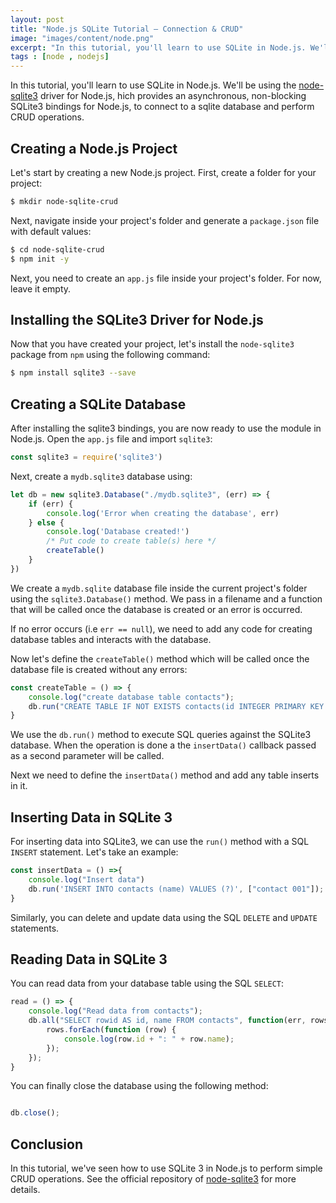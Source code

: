 ```yaml
---
layout: post
title: "Node.js SQLite Tutorial — Connection & CRUD"
image: "images/content/node.png"
excerpt: "In this tutorial, you'll learn to use SQLite in Node.js. We'll be using the node-sqlite3 driver for Node.js" 
tags : [node , nodejs]
---
```


In this tutorial, you'll learn to use SQLite in Node.js. We'll be using the [node-sqlite3](https://github.com/mapbox/node-sqlite3) driver for Node.js, hich provides an asynchronous, non-blocking SQLite3 bindings for Node.js, to connect to a sqlite database and perform CRUD operations.

## Creating a Node.js Project

Let's start by creating a new Node.js project. First, create a folder for your project:

```bash
$ mkdir node-sqlite-crud
```

Next, navigate inside your project's folder and generate a `package.json` file with default values:

```bash
$ cd node-sqlite-crud
$ npm init -y
```

Next, you need to create an `app.js` file inside your project's folder. For now, leave it empty.


## Installing the SQLite3 Driver for Node.js

Now that you have created your project, let's install the `node-sqlite3` package from `npm` using the following command:

```bash
$ npm install sqlite3 --save
```

## Creating a SQLite Database

After installing the sqlite3 bindings, you are now ready to use the module in Node.js. Open the `app.js` file and import `sqlite3`:

```js
const sqlite3 = require('sqlite3')
```

Next, create a `mydb.sqlite3` database using:

```js
let db = new sqlite3.Database("./mydb.sqlite3", (err) => { 
	if (err) { 
		console.log('Error when creating the database', err) 
	} else { 
		console.log('Database created!') 
		/* Put code to create table(s) here */
		createTable()
	} 
})
```

We create a `mydb.sqlite` database file inside the current project's folder using the `sqlite3.Database()` method. We pass in a filename and a function that will be called once the database is created or an error is occurred.

If no error occurs (i.e `err == null`), we need to add any code for creating database tables and interacts with the database.

Now let's define the `createTable()` method which will be called once the database file is created without any errors:

```js
const createTable = () => {
	console.log("create database table contacts");
	db.run("CREATE TABLE IF NOT EXISTS contacts(id INTEGER PRIMARY KEY AUTOINCREMENT, name TEXT)", 	insertData);
}
```

We use the `db.run()` method to execute SQL queries against the SQLite3 database. When the operation is done a the `insertData()` callback passed as a second parameter will be called.

Next we need to define the `insertData()` method and add any table inserts in it.

## Inserting Data in SQLite 3

For inserting data into SQLite3, we can use the `run()` method with a SQL `INSERT` statement. Let's take an example:

```js
const insertData = () =>{
	console.log("Insert data")
	db.run('INSERT INTO contacts (name) VALUES (?)', ["contact 001"]);
}
```
 Similarly, you can delete and update data using the SQL `DELETE` and `UPDATE` statements.

## Reading Data in SQLite 3

You can read data from your database table using the SQL `SELECT`:

```js
read = () => {
	console.log("Read data from contacts");
	db.all("SELECT rowid AS id, name FROM contacts", function(err, rows) {
		rows.forEach(function (row) {
			console.log(row.id + ": " + row.name);
		});
	});
}
```

You can finally close the database using the following method:

```js

db.close();

```

## Conclusion

In this tutorial, we've seen how to use SQLite 3 in Node.js to perform simple CRUD operations. See the official repository of [node-sqlite3](https://github.com/mapbox/node-sqlite3) for more details. 
